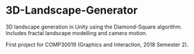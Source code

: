 # 3D-Landscape-Generator

3D landscape generation in Unity using the Diamond-Square algorithm. 
Includes fractal landscape modelling and camera motion.

First project for COMP30019 (Graphics and Interaction, 2018 Semester 2). 
